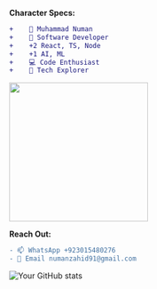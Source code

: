 
<!---
muhammadnuman1305/muhammadnuman1305 is a ✨ special ✨ repository because its `README.md` (this file) appears on your GitHub profile.
You can click the Preview link to take a look at your changes.
--->
**Character Specs:**
```diff
+    👋 Muhammad Numan 
+    👀 Software Developer 
+    +2 React, TS, Node 
+    +1 AI, ML 
+    💻 Code Enthusiast 
+    🚀 Tech Explorer 
```
<img src="https://media.giphy.com/media/WUlplcMpOCEmTGBtBW/giphy.gif" width="250">

**Reach Out:**
```diff
- 📫 WhatsApp +923015480276 
- 📧 Email numanzahid91@gmail.com 
```
![Your GitHub stats](https://github-readme-stats.vercel.app/api?username=muhammadnuman1305&show_icons=true)
